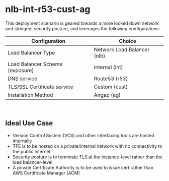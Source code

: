 # nlb-int-r53-cust-ag
This deployment scenario is geared towards a more locked down network and stringent security posture, and leverages the following configurations:

| Configuration                   | Choice                      |
|---------------------------------|-----------------------------|
| Load Balancer Type              | Network Load Balancer (nlb) |
| Load Balancer Scheme (exposure) | Internal (int)              |
| DNS service                     | Route53 (r53)               |
| TLS/SSL Certificate service     | Custom (cust)               |
| Installation Method             | Airgap (ag)                 |
<p>&nbsp;</p>

## Ideal Use Case
- Version Control System (VCS) and other interfacing tools are hosted internally
- TFE is to be hosted on a private/internal network with no connectivity to the public Internet
- Security posture is to terminate TLS at the instance-level rather than the load balancer-level
- A private Certificate Authority is to be used to issue cert rather than AWS Certificate Manager (ACM)
